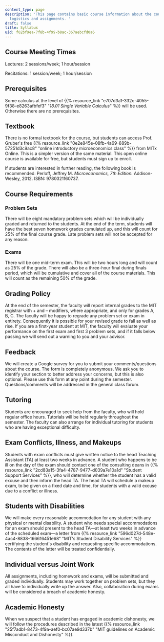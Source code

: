 ```yaml
---
content_type: page
description: 'This page contains basic course information about the course, including
  logistics and assignments. '
draft: false
title: Syllabus
uid: f02bf9ea-7f8b-4f99-b8ac-367aebcfd0a6
---
```

## Course Meeting Times

Lectures: 2 sessions/week; 1 hour/session 

Recitations: 1 session/week; 1 hour/session

## Prerequisites 

Some calculus at the level of {{% resource_link "e707d3a1-332c-4055-9f38-e8263afbfef3" "*18.01 Single Variable Calculus*" %}} will be used. Otherwise there are no prerequisites. 

## Textbook 

There is no formal textbook for the course, but students can access Prof. Gruber's free {{% resource_link "0e2e845e-08fb-4a69-889b-57251d3c9ac8" "online introductory microeconomics class" %}} from MITx Online. This is a simpler version of the same material. This open online course is available for free, but students must sign up to enroll. 

If students are interested in further reading, the following book is recommended: Perloff, Jeffrey M. *Microeconomics, 7th Edition.* Addison-Wesley, 2012. ISBN: 9780321160737.

## Course Requirements

### Problem Sets

There will be eight mandatory problem sets which will be individually graded and returned to the students. At the end of the term, students will have the best seven homework grades cumulated up, and this will count for 25% of the final course grade. Late problem sets will not be accepted for any reason.

### Exams

There will be one mid-term exam. This will be two hours long and will count as 25% of the grade. There will also be a three-hour final during finals period, which will be cumulative and cover all of the course materials. This will count as the remaining 50% of the grade. 

## Grading Policy 

At the end of the semester, the faculty will report internal grades to the MIT registrar with + and – modifiers, where appropriate, and only for grades A, B, C. The faculty will be happy to regrade any problem set or exam in entirety. Consequently it is possible for your revised grade to fall as well as rise. If you are a first-year student at MIT, the faculty will evaluate your performance on the first exam and first 3 problem sets, and if it falls below passing we will send out a warning to you and your advisor.

## Feedback

We will create a Google survey for you to submit your comments/questions about the course. The form is completely anonymous. We ask you to identify your section to better address your concerns, but this is also optional. Please use this form at any point during the semester. Questions/comments will be addressed in the general class forum. 

## Tutoring

Students are encouraged to seek help from the faculty, who will hold regular office hours. Tutorials will be held regularly throughout the semester. The faculty can also arrange for individual tutoring for students who are having exceptional difficulty.

## Exam Conflicts, Illness, and Makeups

Students with exam conflicts must give written notice to the head Teaching Assistant (TA) at least two weeks in advance. A student who happens to be ill on the day of the exam should contact one of the consulting deans in {{% resource_link "2cd83a15-3fa4-4787-9477-d039a7e10a1d" "Student Support Services" %}}, who will determine whether the student has a valid excuse and then inform the head TA. The head TA will schedule a makeup exam, to be given on a fixed date and time, for students with a valid excuse due to a conflict or illness.

## Students with Disabilities

We will make every reasonable accommodation for any student with any physical or mental disability. A student who needs special accommodations for an exam should present to the head TA—at least two weeks in advance of the scheduled exam—a letter from {{% resource_link "596d027d-548e-4ac4-8838-166616451e68" "MIT's Student Disability Services" %}} certifying the student's disability and requesting specific accommodations. The contents of the letter will be treated confidentially.

## Individual versus Joint Work

All assignments, including homework and exams, will be submitted and graded individually. Students may work together on problem sets, but they all have to individually write up the answer. Also, collaboration during exams will be considered a breach of academic honesty. 

## Academic Honesty

When we suspect that a student has engaged in academic dishonesty, we will follow the procedures described in the latest {{% resource_link "25f7adb1-8473-4f9a-aef0-bc07ae9d337b" "MIT guidelines on Academic Misconduct and Dishonesty" %}}.